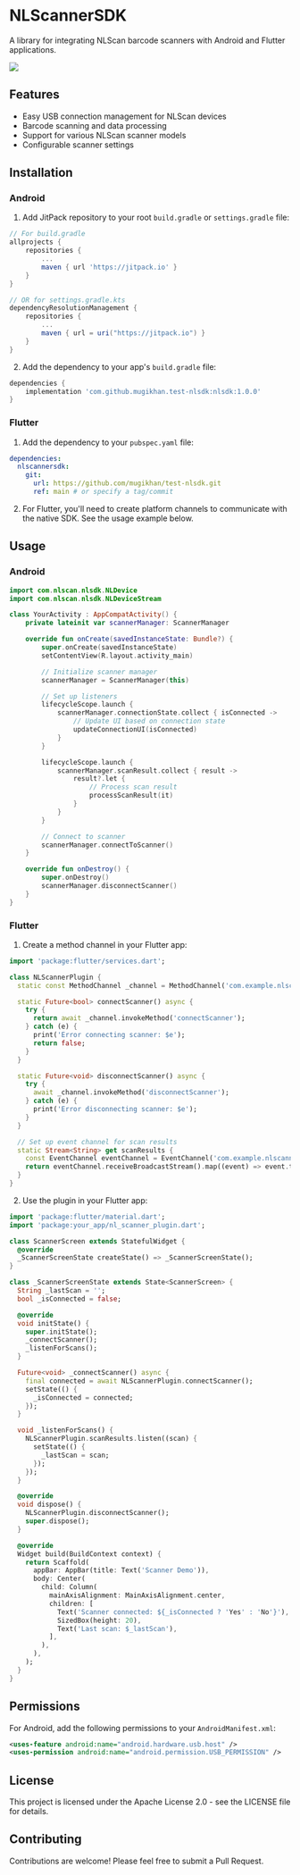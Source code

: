 # NLScannerSDK

A library for integrating NLScan barcode scanners with Android and Flutter applications.

[![](https://jitpack.io/v/mugikhan/test-nlsdk.svg)](https://jitpack.io/#mugikhan/test-nlsdk)

## Features

- Easy USB connection management for NLScan devices
- Barcode scanning and data processing
- Support for various NLScan scanner models
- Configurable scanner settings

## Installation

### Android

1. Add JitPack repository to your root `build.gradle` or `settings.gradle` file:

```groovy
// For build.gradle
allprojects {
    repositories {
        ...
        maven { url 'https://jitpack.io' }
    }
}

// OR for settings.gradle.kts
dependencyResolutionManagement {
    repositories {
        ...
        maven { url = uri("https://jitpack.io") }
    }
}
```

2. Add the dependency to your app's `build.gradle` file:

```groovy
dependencies {
    implementation 'com.github.mugikhan.test-nlsdk:nlsdk:1.0.0'
}
```

### Flutter

1. Add the dependency to your `pubspec.yaml` file:

```yaml
dependencies:
  nlscannersdk:
    git:
      url: https://github.com/mugikhan/test-nlsdk.git
      ref: main # or specify a tag/commit
```

2. For Flutter, you'll need to create platform channels to communicate with the native SDK. See the usage example below.

## Usage

### Android

```kotlin
import com.nlscan.nlsdk.NLDevice
import com.nlscan.nlsdk.NLDeviceStream

class YourActivity : AppCompatActivity() {
    private lateinit var scannerManager: ScannerManager

    override fun onCreate(savedInstanceState: Bundle?) {
        super.onCreate(savedInstanceState)
        setContentView(R.layout.activity_main)

        // Initialize scanner manager
        scannerManager = ScannerManager(this)

        // Set up listeners
        lifecycleScope.launch {
            scannerManager.connectionState.collect { isConnected ->
                // Update UI based on connection state
                updateConnectionUI(isConnected)
            }
        }

        lifecycleScope.launch {
            scannerManager.scanResult.collect { result ->
                result?.let {
                    // Process scan result
                    processScanResult(it)
                }
            }
        }

        // Connect to scanner
        scannerManager.connectToScanner()
    }

    override fun onDestroy() {
        super.onDestroy()
        scannerManager.disconnectScanner()
    }
}
```

### Flutter

1. Create a method channel in your Flutter app:

```dart
import 'package:flutter/services.dart';

class NLScannerPlugin {
  static const MethodChannel _channel = MethodChannel('com.example.nlscannersdk/scanner');

  static Future<bool> connectScanner() async {
    try {
      return await _channel.invokeMethod('connectScanner');
    } catch (e) {
      print('Error connecting scanner: $e');
      return false;
    }
  }

  static Future<void> disconnectScanner() async {
    try {
      await _channel.invokeMethod('disconnectScanner');
    } catch (e) {
      print('Error disconnecting scanner: $e');
    }
  }

  // Set up event channel for scan results
  static Stream<String> get scanResults {
    const EventChannel eventChannel = EventChannel('com.example.nlscannersdk/scanner_events');
    return eventChannel.receiveBroadcastStream().map((event) => event.toString());
  }
}
```

2. Use the plugin in your Flutter app:

```dart
import 'package:flutter/material.dart';
import 'package:your_app/nl_scanner_plugin.dart';

class ScannerScreen extends StatefulWidget {
  @override
  _ScannerScreenState createState() => _ScannerScreenState();
}

class _ScannerScreenState extends State<ScannerScreen> {
  String _lastScan = '';
  bool _isConnected = false;

  @override
  void initState() {
    super.initState();
    _connectScanner();
    _listenForScans();
  }

  Future<void> _connectScanner() async {
    final connected = await NLScannerPlugin.connectScanner();
    setState(() {
      _isConnected = connected;
    });
  }

  void _listenForScans() {
    NLScannerPlugin.scanResults.listen((scan) {
      setState(() {
        _lastScan = scan;
      });
    });
  }

  @override
  void dispose() {
    NLScannerPlugin.disconnectScanner();
    super.dispose();
  }

  @override
  Widget build(BuildContext context) {
    return Scaffold(
      appBar: AppBar(title: Text('Scanner Demo')),
      body: Center(
        child: Column(
          mainAxisAlignment: MainAxisAlignment.center,
          children: [
            Text('Scanner connected: ${_isConnected ? 'Yes' : 'No'}'),
            SizedBox(height: 20),
            Text('Last scan: $_lastScan'),
          ],
        ),
      ),
    );
  }
}
```

## Permissions

For Android, add the following permissions to your `AndroidManifest.xml`:

```xml
<uses-feature android:name="android.hardware.usb.host" />
<uses-permission android:name="android.permission.USB_PERMISSION" />
```

## License

This project is licensed under the Apache License 2.0 - see the LICENSE file for details.

## Contributing

Contributions are welcome! Please feel free to submit a Pull Request.
